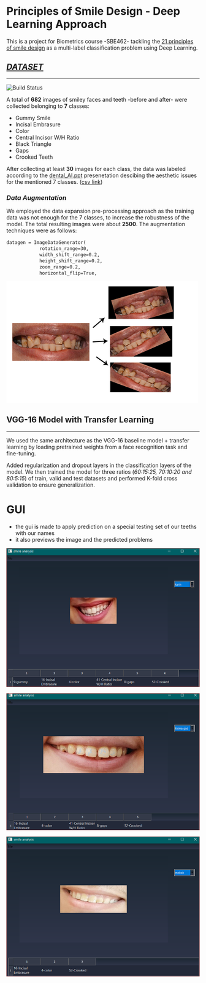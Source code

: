 # Principles of Smile Design - Deep Learning Approach
This is a project for Biometrics course -SBE462- tackling the [21 principles of smile design](https://centerfordentalhealth.com/wp-content/uploads/2019/01/21-Principles-of-Smile-Design.pdf) as a multi-label classification problem using Deep Learning.


## _[DATASET](https://drive.google.com/drive/folders/15dE0dFRPq7mTZ8c-zVIag1TsFryztLD0)_
-----------------

![Build Status](https://www.greatdentalexpressions.com/blog/wp-content/uploads/2018/01/BP-diverse-smile.jpeg)

A total of **682** images of smiley faces and teeth -before and after- were collected belonging to **7** classes:
- Gummy Smile
- Incisal Embrasure
- Color
- Central Incisor W/H Ratio
- Black Triangle
- Gaps
- Crooked Teeth

After collecting at least **30** images for each class, the data was labeled according to the [dental_AI.ppt](https://docs.google.com/presentation/d/1GACdmOhz4q5GXNtHChhvm9ulD4B5ZWgA/edit#slide=id.p1) presenetation descibing the aesthetic issues for the mentioned 7 classes. ([csv link](https://docs.google.com/spreadsheets/d/1YaPpBtqj4uY9rEL9IHrajS_NhcxVBa25J1uie6wgkqc/edit?usp=sharing))



### *Data Augmentation*

We employed the data expansion pre-processing approach as the training data was not enough for the 7 classes, to increase the robustness of the model. The total resulting images were about **2500**. The augmentation techniques were as follows:
``` 
datagen = ImageDataGenerator(        
            rotation_range=30,      
            width_shift_range=0.2,  
            height_shift_range=0.2,    
            zoom_range=0.2,        
            horizontal_flip=True,
  ```

![Augmentation](documentation/aug.png)

## VGG-16 Model with Transfer Learning
-----------------
We used the same architecture as the VGG-16 baseline model + transfer learning by loading pretrained weights from a face recognition task and fine-tuning.

Added regularization and dropout layers in the classification layers of the model. We then trained the model for three ratios (*60:15:25, 70:10:20 and 80:5:15*) of train, valid and test datasets and performed K-fold cross validation to ensure generalization.
# GUI
- the gui is made to apply prediction on a special testing set of our teeths with our names
- it also previews the image and the predicted problems

![Build Status](https://github.com/moheb432/principles-of-smile/blob/main/.idea/2.PNG)

![Build Status](https://github.com/moheb432/principles-of-smile/blob/main/.idea/Capture.PNG)

![Build Status](https://github.com/moheb432/principles-of-smile/blob/main/.idea/3.PNG)
